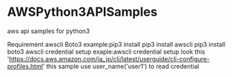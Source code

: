 # AWSPython3APISamples
aws api samples for python3

Requirement
awscli
Boto3
	example:pip3 install
  		pip3 install awscli
 		pip3 install boto3
awscli credential setup
	exaple:awscli credential setup
		look this 'https://docs.aws.amazon.com/ja_jp/cli/latest/userguide/cli-configure-profiles.html'
	this sample use user_name('user1') to read credential
